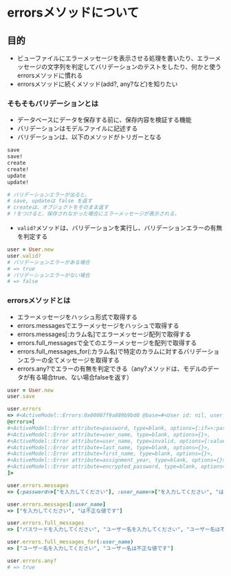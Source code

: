 # errorsメソッドについて

## 目的
- ビューファイルにエラーメッセージを表示させる処理を書いたり、エラーメッセージの文字列を判定してバリデーションのテストをしたり、何かと使うerrorsメソッドに慣れる
- errorsメソッドに続くメソッド(add?, any?など)を知りたい

### そもそもバリデーションとは
- データベースにデータを保存する前に、保存内容を検証する機能
- バリデーションはモデルファイルに記述する
- バリデーションは、以下のメソッドがトリガーとなる
```ruby
save
save!
create
create!
update
update!

# バリデーションエラーが出ると、
# save, updateは false を返す
# createは、オブジェクトをそのまま返す
# !をつけると、保存されなかった場合にエラーメッセージが表示される。
```
- `valid?`メソッドは、バリデーションを実行し、バリデーションエラーの有無を判定する
```ruby
user = User.new
user.valid?
# バリデーションエラーがある場合
# => true
# バリデーションエラーがない場合
# => false
```

### errorsメソッドとは
- エラーメッセージをハッシュ形式で取得する
- errors.messagesでエラーメッセージをハッシュで取得する
- errors.messages[:カラム名]でエラーメッセージ配列で取得する
- errors.full_messagesで全てのエラーメッセージを配列で取得する
- errors.full_messages_for(:カラム名)で特定のカラムに対するバリデーションエラーの全てメッセージを取得する
- errors.any?でエラーの有無を判定できる（any?メソッドは、モデルのデータが有る場合true、ない場合falseを返す）

```ruby
user = User.new
user.save

user.errors
=> #<ActiveModel::Errors:0x00007f9a889b9bd0 @base=#<User id: nil, user_name: nil, last_name: nil, first_name: nil, assignment_year: nil, created_at: nil, updated_at: nil, admin: false>, 
@errors=[
#<ActiveModel::Error attribute=password, type=blank, options={:if=>:password_required?}>, 
#<ActiveModel::Error attribute=user_name, type=blank, options={}>, 
#<ActiveModel::Error attribute=user_name, type=invalid, options={:value=>nil}>, 
#<ActiveModel::Error attribute=last_name, type=blank, options={}>, 
#<ActiveModel::Error attribute=first_name, type=blank, options={}>, 
#<ActiveModel::Error attribute=assignment_year, type=blank, options={}>, 
#<ActiveModel::Error attribute=encrypted_password, type=blank, options={}>
]>

user.errors.messages
=> {:password=>["を入力してください"], :user_name=>["を入力してください", "は不正な値です"], :last_name=>["を入力してください"], :first_name=>["を入力してください"], :assignment_year=>["を入力してください"], :encrypted_password=>["を入力してください"]}

user.errors.messages[:user_name]
=> ["を入力してください", "は不正な値です"]

user.errors.full_messages
=> ["パスワードを入力してください", "ユーザー名を入力してください", "ユーザー名は不正な値です", "苗字を入力してください", "名前を入力してください", "研究室配属年度を入力してください", "暗号化パスワードを入力してください"]

user.errors.full_messages_for(:user_name)
=> ["ユーザー名を入力してください", "ユーザー名は不正な値です"]

user.errors.any?
# => true
```

